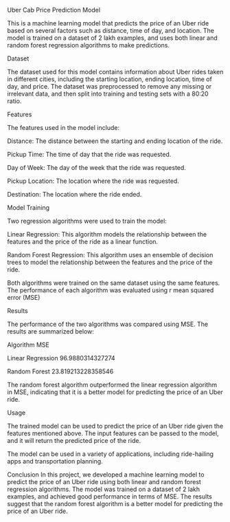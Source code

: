 Uber Cab Price Prediction Model

This is a machine learning model that predicts the price of an Uber ride based on several factors such as distance, time of day, and location. The model is trained on a dataset of 2 lakh examples, and uses both linear and random forest regression algorithms to make predictions.

Dataset

The dataset used for this model contains information about Uber rides taken in different cities, including the starting location, ending location, time of day, and price. The dataset was preprocessed to remove any missing or irrelevant data, and then split into training and testing sets with a 80:20 ratio.

Features

The features used in the model include:

Distance: The distance between the starting and ending location of the ride.

Pickup Time: The time of day that the ride was requested.

Day of Week: The day of the week that the ride was requested.

Pickup Location: The location where the ride was requested.

Destination: The location where the ride ended.

Model Training

Two regression algorithms were used to train the model:

Linear Regression: This algorithm models the relationship between the features and the price of the ride as a linear function.

Random Forest Regression: This algorithm uses an ensemble of decision trees to model the relationship between the features and the price of the ride.

Both algorithms were trained on the same dataset using the same features. The performance of each algorithm was evaluated using r mean squared error (MSE)

Results

The performance of the two algorithms was compared using MSE. The results are summarized below:

Algorithm	MSE	

Linear Regression	 96.9880314327274

Random Forest	23.819213228358546

The random forest algorithm outperformed the linear regression algorithm in MSE, indicating that it is a better model for predicting the price of an Uber ride.

Usage

The trained model can be used to predict the price of an Uber ride given the features mentioned above. The input features can be passed to the model, and it will return the predicted price of the ride.

The model can be used in a variety of applications, including ride-hailing apps and transportation planning.

Conclusion
In this project, we developed a machine learning model to predict the price of an Uber ride using both linear and random forest regression algorithms. The model was trained on a dataset of 2 lakh examples, and achieved good performance in terms of MSE. The results suggest that the random forest algorithm is a better model for predicting the price of an Uber ride.
